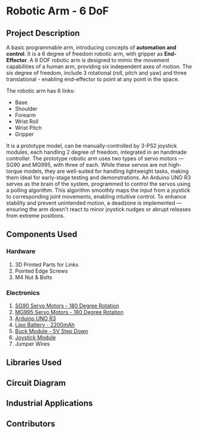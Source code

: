 # Robotic Arm - 6 DoF
## Project Description
A basic programmable arm, introducing concepts of **automation and control**. It is a 6 degree of freedom robotic arm, with gripper as **End-Effector**. A 6 DOF robotic arm is designed to mimic the movement capabilities of a human arm, providing six independent axes of motion. The six degree of freedom, include 3 rotational (roll, pitch and yaw) and three translational - enabling end-effector to point at any point in the space. 

The robotic arm has 6 links:
* Base
* Shoulder
* Forearm
* Wrist Roll
* Wrist Pitch
* Gripper

It is a prototype model, can be manually-controlled by 3-PS2 joystick modules, each handling 2 degree of freedom, integrated in an handmade controller.
The prototype robotic arm uses two types of servo motors — SG90 and MG995, with three of each. While these servos are not high-torque models, they are well-suited for handling lightweight tasks, making them ideal for early-stage testing and demonstrations.
An Arduino UNO R3 serves as the brain of the system, programmed to control the servos using a polling algorithm. This algorithm smoothly maps the input from a joystick to corresponding joint movements, enabling intuitive control. To enhance stability and prevent unintended motion, a deadzone is implemented — ensuring the arm doesn't react to minor joystick nudges or abrupt releases from extreme positions.

## Components Used
### Hardware
1. 3D Printed Parts for Links
2. Pointed Edge Screws
3. M4 Nut & Bolts
### Electronics
1. [SG90 Servo Motors - 180 Degree Rotation](https://robu.in/product/towerpro-sg90-9gm-1-2kg-180-degree-rotation-servo-motor-good-quality/?msclkid=99c201b78bc9186811516999583f0516&utm_source=bing&utm_medium=cpc&utm_campaign=PMax-Motors,%20Drivers,%20Pumps%20%26%20Actuators%20-%20Jan%202025&utm_term=2328559470122370&utm_content=RC%20Servo%20Motors)
2. [MG995 Servo Motors - 180 Degree Rotation](https://robu.in/product/towerpro-mg995-metal-gear-servo-motor/?msclkid=6700b32559a511bfc62cdb0b8deb839b&utm_source=bing&utm_medium=cpc&utm_campaign=PMax-Motors,%20Drivers,%20Pumps%20%26%20Actuators%20-%20Jan%202025&utm_term=2328559470122370&utm_content=RC%20Servo%20Motors)
3. [Arduino UNO R3](https://robu.in/product/arduino-uno-r3/)
4. [Lipo Battery - 2200mAh](https://robu.in/product/orange-2200mah-3s-30c60c-lithium-polymer-battery-pack-lipo/)
5. [Buck Module - 5V Step Down](https://robu.in/product/lm2596-hv-dc-dc-buck-converter-4-5-50v-to-3-35v/)
6. [Joystick Module](https://robu.in/product/joystick-module-ps2-breakout-sensor/)
7. Jumper Wires

## Libraries Used
## Circuit Diagram
## Industrial Applications
## Contributors
